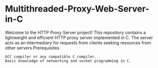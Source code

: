 # Multithreaded-Proxy-Web-Server-in-C
Welcome to the HTTP Proxy Server project! This repository contains a lightweight and efficient HTTP proxy server implemented in C. The server acts as an intermediary for requests from clients seeking resources from other servers
Prerequisites

    GCC compiler or any compatible C compiler.
    Basic knowledge of networking and socket programming in C.
